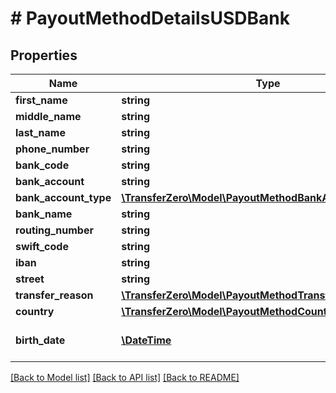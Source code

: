 # # PayoutMethodDetailsUSDBank

## Properties

Name | Type | Description | Notes
------------ | ------------- | ------------- | -------------
**first_name** | **string** |  | 
**middle_name** | **string** |  | [optional] 
**last_name** | **string** |  | 
**phone_number** | **string** |  | [optional] 
**bank_code** | **string** |  | [optional] 
**bank_account** | **string** |  | [optional] 
**bank_account_type** | [**\TransferZero\Model\PayoutMethodBankAccountTypeEnum**](PayoutMethodBankAccountTypeEnum.md) |  | [optional] 
**bank_name** | **string** |  | [optional] 
**routing_number** | **string** |  | [optional] 
**swift_code** | **string** |  | [optional] 
**iban** | **string** |  | [optional] 
**street** | **string** |  | [optional] 
**transfer_reason** | [**\TransferZero\Model\PayoutMethodTransferReasonEnum**](PayoutMethodTransferReasonEnum.md) |  | [optional] 
**country** | [**\TransferZero\Model\PayoutMethodCountryEnum**](PayoutMethodCountryEnum.md) |  | 
**birth_date** | [**\DateTime**](\DateTime.md) | Date of birth of recipient | [optional] 

[[Back to Model list]](../../README.md#documentation-for-models) [[Back to API list]](../../README.md#documentation-for-api-endpoints) [[Back to README]](../../README.md)


